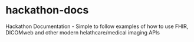 # hackathon-docs
Hackathon Documentation - Simple to follow examples of how to use FHIR, DICOMweb and other modern helathcare/medical imaging APIs
